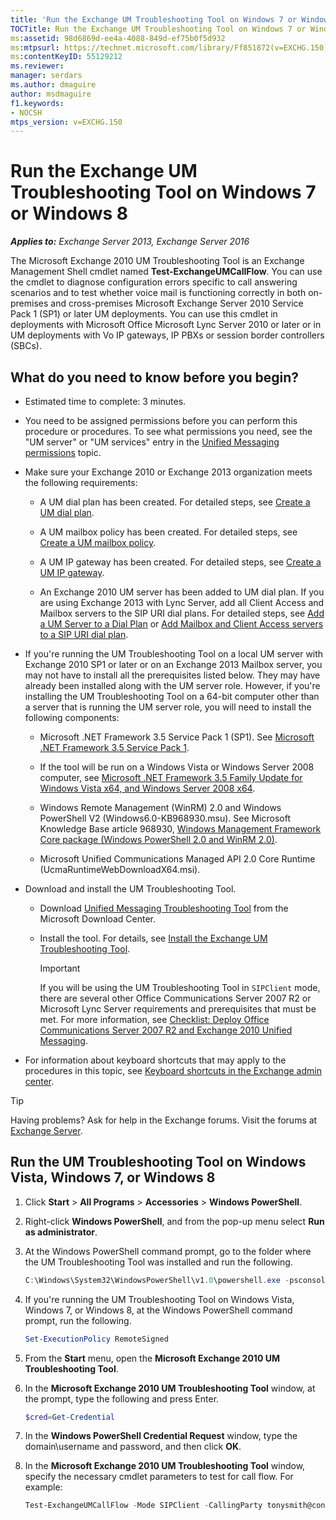 ```yaml
---
title: 'Run the Exchange UM Troubleshooting Tool on Windows 7 or Windows 8: Exchange 2013 Help'
TOCTitle: Run the Exchange UM Troubleshooting Tool on Windows 7 or Windows 8
ms:assetid: 98d6869d-ee4a-4088-849d-ef75b0f5d932
ms:mtpsurl: https://technet.microsoft.com/library/Ff851872(v=EXCHG.150)
ms:contentKeyID: 55129212
ms.reviewer:
manager: serdars
ms.author: dmaguire
author: msdmaguire
f1.keywords:
- NOCSH
mtps_version: v=EXCHG.150
---
```


# Run the Exchange UM Troubleshooting Tool on Windows 7 or Windows 8

_**Applies to:** Exchange Server 2013, Exchange Server 2016_

The Microsoft Exchange 2010 UM Troubleshooting Tool is an Exchange Management Shell cmdlet named **Test-ExchangeUMCallFlow**. You can use the cmdlet to diagnose configuration errors specific to call answering scenarios and to test whether voice mail is functioning correctly in both on-premises and cross-premises Microsoft Exchange Server 2010 Service Pack 1 (SP1) or later UM deployments. You can use this cmdlet in deployments with Microsoft Office Microsoft Lync Server 2010 or later or in UM deployments with Vo IP gateways, IP PBXs or session border controllers (SBCs).

## What do you need to know before you begin?

- Estimated time to complete: 3 minutes.

- You need to be assigned permissions before you can perform this procedure or procedures. To see what permissions you need, see the "UM server" or "UM services" entry in the [Unified Messaging permissions](unified-messaging-permissions-exchange-2013-help.md) topic.

- Make sure your Exchange 2010 or Exchange 2013 organization meets the following requirements:

  - A UM dial plan has been created. For detailed steps, see [Create a UM dial plan](https://docs.microsoft.com/exchange/voice-mail-unified-messaging/connect-voice-mail-system/create-um-dial-plan).

  - A UM mailbox policy has been created. For detailed steps, see [Create a UM mailbox policy](https://docs.microsoft.com/exchange/voice-mail-unified-messaging/set-up-voice-mail/create-um-mailbox-policy).

  - A UM IP gateway has been created. For detailed steps, see [Create a UM IP gateway](https://docs.microsoft.com/exchange/voice-mail-unified-messaging/connect-voice-mail-system/create-um-ip-gateway).

  - An Exchange 2010 UM server has been added to UM dial plan. If you are using Exchange 2013 with Lync Server, add all Client Access and Mailbox servers to the SIP URI dial plans. For detailed steps, see [Add a UM Server to a Dial Plan](https://docs.microsoft.com/previous-versions/office/exchange-server-2010/aa996399(v=exchg.141)) or [Add Mailbox and Client Access servers to a SIP URI dial plan](add-mailbox-and-client-access-servers-to-a-sip-uri-dial-plan-exchange-2013-help.md).

- If you're running the UM Troubleshooting Tool on a local UM server with Exchange 2010 SP1 or later or on an Exchange 2013 Mailbox server, you may not have to install all the prerequisites listed below. They may have already been installed along with the UM server role. However, if you're installing the UM Troubleshooting Tool on a 64-bit computer other than a server that is running the UM server role, you will need to install the following components:

  - Microsoft .NET Framework 3.5 Service Pack 1 (SP1). See [Microsoft .NET Framework 3.5 Service Pack 1](https://www.microsoft.com/download/details.aspx?id=22).

  - If the tool will be run on a Windows Vista or Windows Server 2008 computer, see [Microsoft .NET Framework 3.5 Family Update for Windows Vista x64, and Windows Server 2008 x64](https://www.microsoft.com/download/details.aspx?id=1055).

  - Windows Remote Management (WinRM) 2.0 and Windows PowerShell V2 (Windows6.0-KB968930.msu). See Microsoft Knowledge Base article 968930, [Windows Management Framework Core package (Windows PowerShell 2.0 and WinRM 2.0)](https://support.microsoft.com/help/968930).

  - Microsoft Unified Communications Managed API 2.0 Core Runtime (UcmaRuntimeWebDownloadX64.msi).

- Download and install the UM Troubleshooting Tool.

  - Download [Unified Messaging Troubleshooting Tool](https://www.microsoft.com/download/details.aspx?id=20839) from the Microsoft Download Center.

  - Install the tool. For details, see [Install the Exchange UM Troubleshooting Tool](install-the-exchange-um-troubleshooting-tool-exchange-2013-help.md).

    > [!IMPORTANT]
    > If you will be using the UM Troubleshooting Tool in `SIPClient` mode, there are several other Office Communications Server 2007 R2 or Microsoft Lync Server requirements and prerequisites that must be met. For more information, see <A href="https://docs.microsoft.com/previous-versions/office/exchange-server-2010/dd638120(v=exchg.141)">Checklist: Deploy Office Communications Server 2007 R2 and Exchange 2010 Unified Messaging</A>.

- For information about keyboard shortcuts that may apply to the procedures in this topic, see [Keyboard shortcuts in the Exchange admin center](keyboard-shortcuts-in-the-exchange-admin-center-2013-help.md).

> [!TIP]
> Having problems? Ask for help in the Exchange forums. Visit the forums at [Exchange Server](https://go.microsoft.com/fwlink/p/?linkid=60612).

## Run the UM Troubleshooting Tool on Windows Vista, Windows 7, or Windows 8

1. Click **Start** \> **All Programs** \> **Accessories** \> **Windows PowerShell**.

2. Right-click **Windows PowerShell**, and from the pop-up menu select **Run as administrator**.

3. At the Windows PowerShell command prompt, go to the folder where the UM Troubleshooting Tool was installed and run the following.

   ```powershell
   C:\Windows\System32\WindowsPowerShell\v1.0\powershell.exe -psconsolefile .\Microsoft.Exchange.UM.TroubleshootingToolsnapin.psc1 -noexit -command ". '.\Microsoft.Exchange.UM.TroubleshootingTool.ps1' "
   ```

4. If you're running the UM Troubleshooting Tool on Windows Vista, Windows 7, or Windows 8, at the Windows PowerShell command prompt, run the following.

   ```powershell
   Set-ExecutionPolicy RemoteSigned
   ```

5. From the **Start** menu, open the **Microsoft Exchange 2010 UM Troubleshooting Tool**.

6. In the **Microsoft Exchange 2010 UM Troubleshooting Tool** window, at the prompt, type the following and press Enter.

   ```powershell
   $cred=Get-Credential
   ```

7. In the **Windows PowerShell Credential Request** window, type the domain\\username and password, and then click **OK**.

8. In the **Microsoft Exchange 2010 UM Troubleshooting Tool** window, specify the necessary cmdlet parameters to test for call flow. For example:

   ```powershell
   Test-ExchangeUMCallFlow -Mode SIPClient -CallingParty tonysmith@contoso.com - CalledParty jamiestark@contoso.com NextHop ocsfe.contoso.com -Credential $cred
   ```
